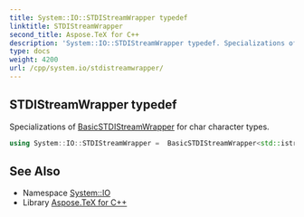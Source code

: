 ```yaml
---
title: System::IO::STDIStreamWrapper typedef
linktitle: STDIStreamWrapper
second_title: Aspose.TeX for C++
description: 'System::IO::STDIStreamWrapper typedef. Specializations of BasicSTDIStreamWrapper for char character types in C++.'
type: docs
weight: 4200
url: /cpp/system.io/stdistreamwrapper/
---
```

## STDIStreamWrapper typedef


Specializations of [BasicSTDIStreamWrapper](../basicstdistreamwrapper/) for char character types.

```cpp
using System::IO::STDIStreamWrapper =  BasicSTDIStreamWrapper<std::istream>
```

## See Also

* Namespace [System::IO](../)
* Library [Aspose.TeX for C++](../../)
